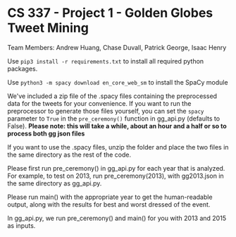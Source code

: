# CS 337 - Project 1 - Golden Globes Tweet Mining

Team Members: Andrew Huang, Chase Duvall, Patrick George, Isaac Henry

Use `pip3 install -r requirements.txt` to install all required python packages.

Use `python3 -m spacy download en_core_web_sm` to install the SpaCy module

We've included a zip file of the .spacy files containing the preprocessed data for the tweets for your convenience. If you want to run the preprocessor to generate those files yourself, you can set the `spacy` parameter to `True` in the `pre_ceremony()` function in gg_api.py (defaults to False). **Please note: this will take a while, about an hour and a half or so to process both gg json files**

If you want to use the .spacy files, unzip the folder and place the two files in the same directory as the rest of the code.


Please first run pre_ceremony() in gg_api.py for each year that is analyzed. For example, to test on 2013, run pre_ceremony(2013), with gg2013.json in the same directory as gg_api.py.

Please run main() with the appropriate year to get the human-readable output, along with the results for best and worst dressed of the event.

In gg_api.py, we run pre_ceremony() and main() for you with 2013 and 2015 as inputs.
